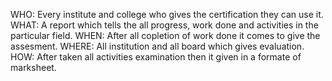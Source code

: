 WHO:
Every institute and college who gives the certification  they can use it.
WHAT:
A report which tells the all progress, work done and activities in the particular field.
WHEN:
After all copletion of work done it comes to give the assesment.
WHERE:
All institution and all board which gives evaluation.
HOW:
After taken all activities examination then it given in a formate of marksheet.
